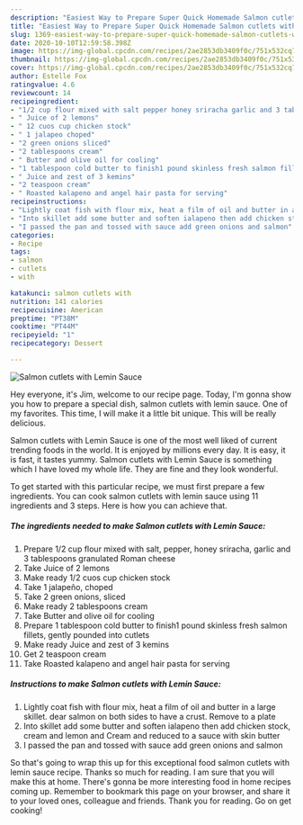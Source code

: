 ```yaml
---
description: "Easiest Way to Prepare Super Quick Homemade Salmon cutlets with Lemin Sauce"
title: "Easiest Way to Prepare Super Quick Homemade Salmon cutlets with Lemin Sauce"
slug: 1369-easiest-way-to-prepare-super-quick-homemade-salmon-cutlets-with-lemin-sauce
date: 2020-10-10T12:59:58.398Z
image: https://img-global.cpcdn.com/recipes/2ae2853db3409f0c/751x532cq70/salmon-cutlets-with-lemin-sauce-recipe-main-photo.jpg
thumbnail: https://img-global.cpcdn.com/recipes/2ae2853db3409f0c/751x532cq70/salmon-cutlets-with-lemin-sauce-recipe-main-photo.jpg
cover: https://img-global.cpcdn.com/recipes/2ae2853db3409f0c/751x532cq70/salmon-cutlets-with-lemin-sauce-recipe-main-photo.jpg
author: Estelle Fox
ratingvalue: 4.6
reviewcount: 14
recipeingredient:
- "1/2 cup flour mixed with salt pepper honey sriracha garlic and 3 tablespoons granulated Roman cheese"
- " Juice of 2 lemons"
- " 12 cuos cup chicken stock"
- " 1 jalapeo choped"
- "2 green onions sliced"
- "2 tablespoons cream"
- " Butter and olive oil for cooling"
- "1 tablespoon cold butter to finish1 pound skinless fresh salmon fillets gently pounded into cutlets"
- " Juice and zest of 3 kemins"
- "2 teaspoon cream"
- " Roasted kalapeno and angel hair pasta for serving"
recipeinstructions:
- "Lightly coat fish with flour mix, heat a film of oil and butter in a large skillet. dear salmon on both sides to have a crust. Remove to a plate"
- "Into skillet add some butter and soften ialapeno then add chicken stock, cream and lemon and Cream and reduced to a sauce with skin butter"
- "I passed the pan and tossed with sauce add green onions and salmon"
categories:
- Recipe
tags:
- salmon
- cutlets
- with

katakunci: salmon cutlets with 
nutrition: 141 calories
recipecuisine: American
preptime: "PT38M"
cooktime: "PT44M"
recipeyield: "1"
recipecategory: Dessert

---
```



![Salmon cutlets with Lemin Sauce](https://img-global.cpcdn.com/recipes/2ae2853db3409f0c/751x532cq70/salmon-cutlets-with-lemin-sauce-recipe-main-photo.jpg)

Hey everyone, it's Jim, welcome to our recipe page. Today, I'm gonna show you how to prepare a special dish, salmon cutlets with lemin sauce. One of my favorites. This time, I will make it a little bit unique. This will be really delicious.



Salmon cutlets with Lemin Sauce is one of the most well liked of current trending foods in the world. It is enjoyed by millions every day. It is easy, it is fast, it tastes yummy. Salmon cutlets with Lemin Sauce is something which I have loved my whole life. They are fine and they look wonderful.


To get started with this particular recipe, we must first prepare a few ingredients. You can cook salmon cutlets with lemin sauce using 11 ingredients and 3 steps. Here is how you can achieve that.

<!--inarticleads1-->

##### The ingredients needed to make Salmon cutlets with Lemin Sauce:

1. Prepare 1/2 cup flour mixed with salt, pepper, honey sriracha, garlic and 3 tablespoons granulated Roman cheese
1. Take  Juice of 2 lemons
1. Make ready  1/2 cuos cup chicken stock
1. Take  1 jalapeño, choped
1. Take 2 green onions, sliced
1. Make ready 2 tablespoons cream
1. Take  Butter and olive oil for cooling
1. Prepare 1 tablespoon cold butter to finish1 pound skinless fresh salmon fillets, gently pounded into cutlets
1. Make ready  Juice and zest of 3 kemins
1. Get 2 teaspoon cream
1. Take  Roasted kalapeno and angel hair pasta for serving




<!--inarticleads2-->

##### Instructions to make Salmon cutlets with Lemin Sauce:

1. Lightly coat fish with flour mix, heat a film of oil and butter in a large skillet. dear salmon on both sides to have a crust. Remove to a plate
1. Into skillet add some butter and soften ialapeno then add chicken stock, cream and lemon and Cream and reduced to a sauce with skin butter
1. I passed the pan and tossed with sauce add green onions and salmon




So that's going to wrap this up for this exceptional food salmon cutlets with lemin sauce recipe. Thanks so much for reading. I am sure that you will make this at home. There's gonna be more interesting food in home recipes coming up. Remember to bookmark this page on your browser, and share it to your loved ones, colleague and friends. Thank you for reading. Go on get cooking!
